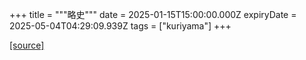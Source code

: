 +++
title = """略史"""
date = 2025-01-15T15:00:00.000Z
expiryDate = 2025-05-04T04:29:09.939Z
tags = ["kuriyama"]
+++


[[source]](https://www.town.kuriyama.hokkaido.jp/soshiki/28/619.html)
